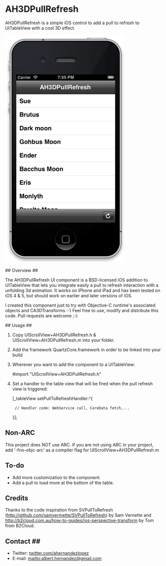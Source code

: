 # AH3DPullRefresh #

AH3DPullRefresh is a simple iOS control to add a pull to refresh to UITableView with a cool 3D effect.

![Animated screenshot :-)](/Screenshots/animation.gif)

## Overview ##

The AH3DPullRefresh UI component is a BSD-licensed iOS addition to UITableView that lets you integrate easily a pull to refresh interaction with a unfolding 3d animation. It works on iPhone and iPad and has been tested on iOS 4 & 5, but should work on earlier and later versions of iOS.

I created this component just to try with Objective-C runtime's associated objects and CA3DTransforms :-) Feel free to use, modify and distribute this code. Pull requests are welcome ;-)

## Usage ##

1) Copy UIScrollView+AH3DPullRefresh.h & UIScrollView+AH3DPullRefresh.m into your folder.
2) Add the framework QuartzCore.framework in order to be linked into your build
3) Wherever you want to add the component to a UITableView:
	
	#import "UIScrollView+AH3DPullRefresh.h"
	
4) Set a handler to the table view that will be fired when the pull refresh view is triggered:

	[_tableView setPullToRefreshHandler:^{
        
		// Handler code: WebService call, CoreData fetch,...
    }]; 

## Non-ARC ##

This project does NOT use ARC. If you are not using ARC in your project, add '-fno-objc-arc' as a compiler flag for UIScrollView+AH3DPullRefresh.m

## To-do ##

- Add more customization to the component.
- Add a pull to load more at the bottom of the table.

## Credits ##

Thanks to the code inspiration from SVPullToRefresh (http://github.com/samvermette/SVPullToRefresh) by Sam Vernette and http://b2cloud.com.au/how-to-guides/ios-perspective-transform by Tom from B2Cloud.

## Contact ##

- Twitter: [twitter.com/ahernandezlopez](@ahernandezlopez)
- E-mail: [mailto:albert.hernandez@gmail.com](albert.hernandez@gmail.com)